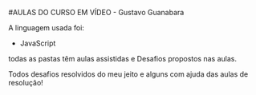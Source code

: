 #AULAS DO CURSO EM VÍDEO - Gustavo Guanabara

A linguagem usada foi: 
* JavaScript

todas as pastas têm aulas assistidas e Desafios propostos nas aulas.

Todos desafios resolvidos do meu jeito e alguns com ajuda das aulas de resolução!
